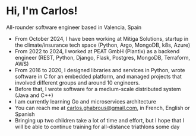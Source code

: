 # Hi, I'm Carlos!
All-rounder software engineer based in Valencia, Spain

* From October 2024, I have been working at Mitiga Solutions, startup in the climate/insurance tech space (Python, Argo, MongoDB, k8s, Azure)
* From 2022 to 2024, I worked at PEAT GmbH (Plantix) as a backend engineer (REST, Python, Django, Flask, Postgres, MongoDB, Terraform, AWS)
* From 2016 to 2020, I designed libraries and services in Python, wrote software in C for an embedded platform, and managed projects that involved different groups and 
around 10 engineers.
* Before that, I wrote software for a medium-scale distributed system (Java and C++)
* I am currently learning Go and microservices architecture
* You can reach me at carlos.ghabrous@gmail.com, in French, English or Spanish
* Bringing up two children take a lot of time and effort, but I hope that I will be able to continue training for all-distance triathlons some day

